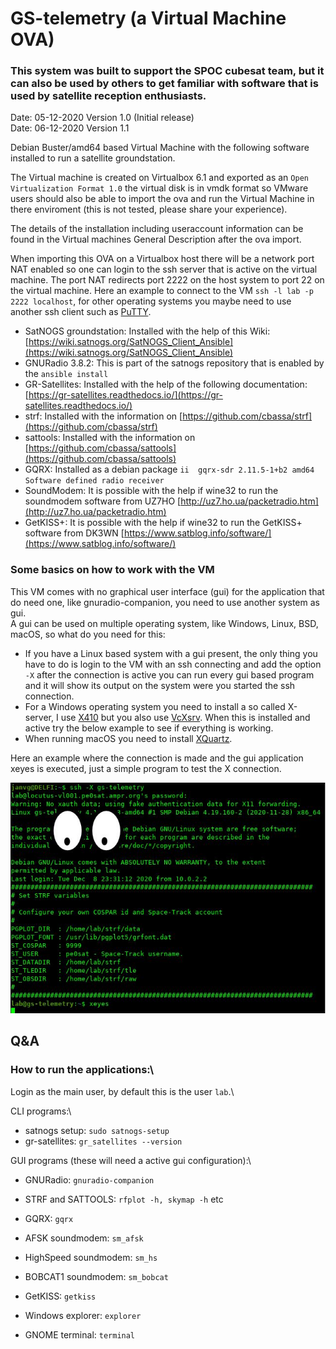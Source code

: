 # GS-telemetry (a Virtual Machine OVA)

### This system was built to support the SPOC cubesat team, but it can also be used by others to get familiar with software that is used by satellite reception enthusiasts.

Date: 05-12-2020 Version 1.0 (Initial release)\
Date: 06-12-2020 Version 1.1


Debian Buster/amd64 based Virtual Machine with the following software installed to run a satellite groundstation.

The Virtual machine is created on Virtualbox 6.1 and exported as an `Open Virtualization Format 1.0` the virtual disk is in vmdk format so VMware users should also be able to import the ova and run the Virtual Machine in there enviroment (this is not tested, please share your experience).

The details of the installation including useraccount information can be found in the Virtual machines General Description after the ova import.

When importing this OVA on a Virtualbox host there will be a network port NAT enabled so one can login to the ssh server that is active on the virtual machine. The port NAT redirects port 2222 on the host system to port 22 on the virtual machine. Here an example to connect to the VM `ssh -l lab -p 2222 localhost`, for other operating systems you maybe need to use another ssh client such as [PuTTY](https://www.putty.org/).


- SatNOGS groundstation: Installed with the help of this Wiki: [https://wiki.satnogs.org/SatNOGS_Client_Ansible](https://wiki.satnogs.org/SatNOGS_Client_Ansible)
- GNURadio 3.8.2: This is part of the satnogs repository that is enabled by the `ansible install`
- GR-Satellites: Installed with the help of the following documentation: [https://gr-satellites.readthedocs.io/](https://gr-satellites.readthedocs.io/)
- strf: Installed with the information on [https://github.com/cbassa/strf](https://github.com/cbassa/strf)
- sattools: Installed with the information on [https://github.com/cbassa/sattools](https://github.com/cbassa/sattools)
- GQRX: Installed as a debian package `ii  gqrx-sdr 2.11.5-1+b2 amd64 Software defined radio receiver`
- SoundModem: It is possible with the help if wine32 to run the soundmodem software from UZ7HO [http://uz7.ho.ua/packetradio.htm](http://uz7.ho.ua/packetradio.htm)
- GetKISS+: It is possible with the help if wine32 to run the GetKISS+ software from DK3WN [https://www.satblog.info/software/](https://www.satblog.info/software/)

### Some basics on how to work with the VM

This VM comes with no graphical user interface (gui) for the application that do need one, like gnuradio-companion, you need to use another system as gui.\
A gui can be used on multiple operating system, like Windows, Linux, BSD, macOS, so what do you need for this:

- If you have a Linux based system with a gui present, the only thing you have to do is login to the VM with an ssh connecting and add the option `-X` after the connection is active you can run every gui based program and it will show its output on the system were you started the ssh connection.
- For a Windows operating system you need to install a so called X-server, I use [X410](https://x410.dev/) but you also use [VcXsrv](https://sourceforge.net/projects/vcxsrv/). When this is installed and active try the below example to see if everything is working.
- When running macOS you need to install [XQuartz](https://www.xquartz.org/).


Here an example where the connection is made and the gui application xeyes is executed, just a simple program to test the X connection.

<img src="images/gs-telemetry-xsession.jpg" alt="GS-Telemetry X session">

## Q&A

### How to run the applications:\

Login as the main user, by default this is the user `lab`.\

CLI programs:\
- satnogs setup: `sudo satnogs-setup`
- gr-satellites: `gr_satellites --version`

GUI programs (these will need a active gui configuration):\

- GNURadio: `gnuradio-companion`
- STRF and SATTOOLS: `rfplot -h, skymap -h` etc
- GQRX: `gqrx`

- AFSK soundmodem: `sm_afsk`
- HighSpeed soundmodem: `sm_hs`
- BOBCAT1 soundmodem: `sm_bobcat`
- GetKISS: `getkiss`
- Windows explorer: `explorer`
- GNOME terminal: `terminal`




